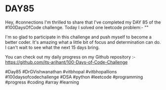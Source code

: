 # DAY85
Hey, #connections I'm thrilled to share that I've completed my DAY 85 of the #100DaysOfCode challenge. Today I solved one leetcode problem:- ""

I'm so glad to participate in this challenge and push myself to become a better coder. It's amazing what a little bit of focus and determination can do. I can't wait to see what the next 15 days bring.

You can check out my daily progress on my Github repository :- https://github.com/its-arihant/100-Days-of-Code-Challenge

#Day85 #DrGVishwanathan #vitbhopal #vitbhopallions #100daysofcodechallenge #DSA #python #leetcode #programming #progress #coding #array #learning 